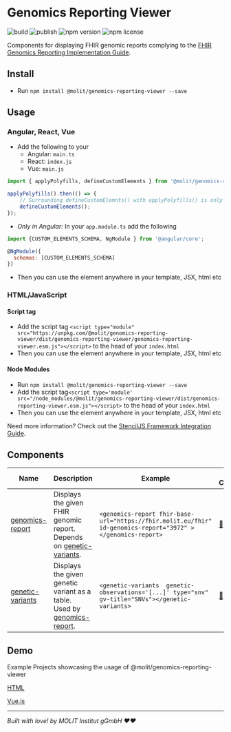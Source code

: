 # Genomics Reporting Viewer
![build](https://github.com/molit-institute/genomics-reporting-viewer/workflows/Build/badge.svg)
![publish](https://github.com/molit-institute/genomics-reporting-viewer/workflows/Publish/badge.svg)
![npm version](https://img.shields.io/npm/v/@molit/genomics-reporting-viewer.svg)
![npm license](https://img.shields.io/npm/l/@molit/genomics-reporting-viewer.svg)


Components for displaying FHIR genomic reports complying to the [FHIR Genomics Reporting Implementation Guide](http://hl7.org/fhir/uv/genomics-reporting/).

## Install

- Run `npm install @molit/genomics-reporting-viewer --save`

## Usage

### Angular, React, Vue

- Add the following to your 
    - Angular: `main.ts`
    - React: `index.js`
    - Vue: `main.js`

```js
import { applyPolyfills, defineCustomElements } from '@molit/genomics-reporting-viewer/loader';

applyPolyfills().then(() => { 
    // Surrounding defineCustomElemnts() with applyPolyfills() is only needed if older browsers are targeted
    defineCustomElements();
});
```
- <i> Only in Angular:</i> In your `app.module.ts` add the following 

```js
import {CUSTOM_ELEMENTS_SCHEMA, NgModule } from '@angular/core';

@NgModule({
  schemas: [CUSTOM_ELEMENTS_SCHEMA]
})
```
- Then you can use the element anywhere in your template, JSX, html etc

### HTML/JavaScript

#### Script tag

- Add the script tag `<script type="module" src="https://unpkg.com/@molit/genomics-reporting-viewer/dist/genomics-reporting-viewer/genomics-reporting-viewer.esm.js"></script>` to the head of your `index.html`
- Then you can use the element anywhere in your template, JSX, html etc

#### Node Modules
- Run `npm install @molit/genomics-reporting-viewer --save`
- Add the script tag`<script type='module' src="/node_modules/@molit/genomics-reporting-viewer/dist/genomics-reporting-viewer.esm.js"></script>` to the head of your `index.html`
- Then you can use the element anywhere in your template, JSX, html etc

Need more information? Check out the [StencilJS Framework Integration Guide](https://stenciljs.com/docs/overview).

## Components

| Name                                                                                                                           | Description                                                                                                     | Example | Example Component |
| ------------------------------------------------------------------------------------------------------------------------------ | --------------------------------------------------------------------------------------------------------------- | ------- | ----------------- |
| [genomics-report](https://github.com/molit-institute/genomics-reporting-viewer/tree/master/src/components/genomics-report)   | Displays the given FHIR genomic report. </br> Depends on [genetic-variants](https://github.com/molit-institute/genomics-reporting-viewer/tree/master/src/components/genetic-variants).   | `<genomics-report fhir-base-url="https://fhir.molit.eu/fhir" id-genomics-report="3972" ></genomics-report>`  | [:link:](https://docs.molit.eu/genomics-reporting-viewer/) |
| [genetic-variants](https://github.com/molit-institute/genomics-reporting-viewer/tree/master/src/components/genetic-variants) | Displays the given genetic variant as a table. </br> Used by [genomics-report](https://github.com/molit-institute/genomics-reporting-viewer/tree/master/src/components/genomics-report). | `<genetic-variants  genetic-observations='[...]' type="snv" gv-title="SNVs"></genetic-variants> ` | [:link:](https://docs.molit.eu/genomics-reporting-viewer/genetic-variants-example) |

## Demo 

Example Projects showcasing the usage of @molit/genomics-reporting-viewer

[HTML](https://github.com/molit-institute/genomics-reporting-viewer-example-html) 

[Vue.js](https://github.com/molit-institute/genomics-reporting-viewer-example-vue)

----------------------------------------------

<footer> <i>Built with love! by MOLIT Institut gGmbH ❤❤</i> </footer>
